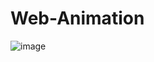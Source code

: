 # Web-Animation
![image](https://user-images.githubusercontent.com/65003197/129507497-6f509d99-eda8-40d9-8a52-a76b071fb6e1.png)

